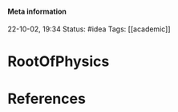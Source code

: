 #### Meta information
22-10-02, 19:34
Status: #idea
Tags: [[academic]]





# RootOfPhysics






# References
